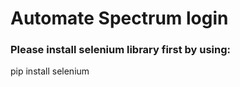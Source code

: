 ﻿# Automate Spectrum login
 
 ### Please install selenium library first by using:
 pip install selenium

